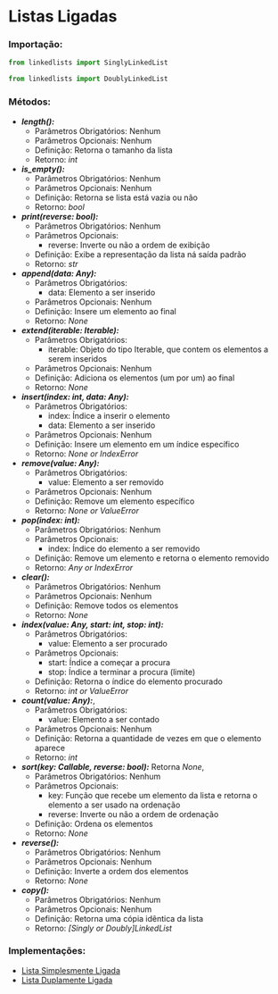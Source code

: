 # Listas Ligadas

### Importação:
```python
from linkedlists import SinglyLinkedList
```

```python
from linkedlists import DoublyLinkedList
```

### Métodos:
- ***length():***
  - Parâmetros Obrigatórios: Nenhum
  - Parâmetros Opcionais: Nenhum
  - Definição: Retorna o tamanho da lista
  - Retorno: *int*
- ***is_empty():***
  - Parâmetros Obrigatórios: Nenhum
  - Parâmetros Opcionais: Nenhum
  - Definição: Retorna se lista está vazia ou não
  - Retorno: *bool*
- ***print(reverse: bool):*** 
  - Parâmetros Obrigatórios: Nenhum
  - Parâmetros Opcionais:
    - reverse: Inverte ou não a ordem de exibição
  - Definição: Exibe a representação da lista ná saída padrão
  - Retorno: *str*
- ***append(data: Any):***
  - Parâmetros Obrigatórios: 
    - data: Elemento a ser inserido
  - Parâmetros Opcionais: Nenhum
  - Definição: Insere um elemento ao final
  - Retorno: *None*
- ***extend(iterable: Iterable):***
  - Parâmetros Obrigatórios: 
    - iterable: Objeto do tipo Iterable, que contem os elementos a serem inseridos
  - Parâmetros Opcionais: Nenhum
  - Definição: Adiciona os elementos (um por um) ao final
  - Retorno: *None*
- ***insert(index: int, data: Any):***
  - Parâmetros Obrigatórios: 
    - index: Índice a inserir o elemento
    - data: Elemento a ser inserido
  - Parâmetros Opcionais: Nenhum
  - Definição: Insere um elemento em um índice específico
  - Retorno: *None or IndexError*
- ***remove(value: Any):***
  - Parâmetros Obrigatórios: 
    - value: Elemento a ser removido
  - Parâmetros Opcionais: Nenhum
  - Definição: Remove um elemento específico
  - Retorno: *None or ValueError*
- ***pop(index: int):***
  - Parâmetros Obrigatórios: Nenhum
  - Parâmetros Opcionais: 
    - index: Índice do elemento a ser removido
  - Definição: Remove um elemento e retorna o elemento removido
  - Retorno: *Any or IndexError*
- ***clear():***
  - Parâmetros Obrigatórios: Nenhum
  - Parâmetros Opcionais: Nenhum
  - Definição: Remove todos os elementos
  - Retorno: *None*
- ***index(value: Any, start: int, stop: int):*** 
  - Parâmetros Obrigatórios:
    - value: Elemento a ser procurado
  - Parâmetros Opcionais: 
    - start: Índice a começar a procura
    - stop: Índice a terminar a procura (limite)
  - Definição: Retorna o índice do elemento procurado
  - Retorno: *int or ValueError*
- ***count(value: Any):***,
  - Parâmetros Obrigatórios:
    - value: Elemento a ser contado
  - Parâmetros Opcionais: Nenhum
  - Definição: Retorna a quantidade de vezes em que o elemento aparece
  - Retorno: *int*
- ***sort(key: Callable, reverse: bool):*** Retorna *None*,
  - Parâmetros Obrigatórios: Nenhum
  - Parâmetros Opcionais: 
    - key: Função que recebe um elemento da lista e retorna o elemento a ser usado na ordenação
    - reverse: Inverte ou não a ordem de ordenação
  - Definição: Ordena os elementos
  - Retorno: *None*
- ***reverse():***
  - Parâmetros Obrigatórios: Nenhum
  - Parâmetros Opcionais: Nenhum
  - Definição: Inverte a ordem dos elementos
  - Retorno: *None*
- ***copy():***
  - Parâmetros Obrigatórios: Nenhum
  - Parâmetros Opcionais: Nenhum
  - Definição: Retorna uma cópia idêntica da lista
  - Retorno: *[Singly or Doubly]LinkedList*

### Implementações:
- [Lista Simplesmente Ligada](/linkedlists/singlylinkedlist/singlylinkedlist.py)
- [Lista Duplamente Ligada](/linkedlists/doublylinkedlist/doublylinkedlist.py)